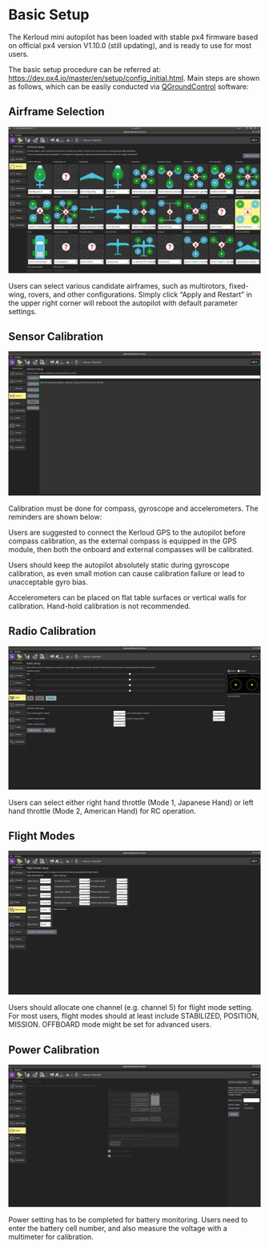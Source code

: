 # Basic Setup

The Kerloud mini autopilot has been loaded with stable px4 firmware based on official px4 version V1.10.0 (still updating), and is ready to use for most users.

The basic setup procedure can be referred at: <https://dev.px4.io/master/en/setup/config_initial.html>. Main steps are shown as follows, which can be easily conducted via [QGroundControl](http://qgroundcontrol.com/) software:

## Airframe Selection

<p align="center">
<img src ="../images/airframe_setting.png"/>
</p>

Users can select various candidate airframes, such as multirotors, fixed-wing, rovers, and other configurations. Simply click “Apply and Restart” in the upper right corner will reboot the autopilot with default parameter settings.

## Sensor Calibration

<p align="center">
<img src ="../images/sensor_calib.png"/>
</p>

Calibration must be done for compass, gyroscope and accelerometers. The reminders are shown below:

Users are suggested to connect the Kerloud GPS to the autopilot before compass calibration, as the external compass is equipped in the GPS module, then both the onboard and external compasses will be calibrated.

Users should keep the autopilot absolutely static during gyroscope calibration, as even small motion can cause calibration failure or lead to unacceptable gyro bias.

Accelerometers can be placed on flat table surfaces or vertical walls for calibration. Hand-hold calibration is not recommended.

## Radio Calibration

<p align="center">
<img src ="../images/radio_setting.png"/>
</p>

Users can select either right hand throttle (Mode 1, Japanese Hand) or left hand throttle (Mode 2, American Hand) for RC operation.

## Flight Modes

<p align="center">
<img src ="../images/flightmode_setting.png"/>
</p>

Users should allocate one channel (e.g. channel 5) for flight mode setting. For most users, flight modes should at least include STABILIZED, POSITION, MISSION. OFFBOARD mode might be set for advanced users.

## Power Calibration

<p align="center">
<img src ="../images/power_calib.png"/>
</p>

Power setting has to be completed for battery monitoring. Users need to enter the battery cell number, and also measure the voltage with a multimeter for calibration.
